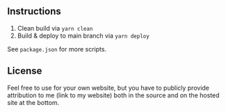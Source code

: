 ## Instructions
1. Clean build via `yarn clean`
2. Build & deploy to main branch via `yarn deploy`

See `package.json` for more scripts.

## License
Feel free to use for your own website, but you have to publicly provide attribution to me (link to my website) both in the source and on the hosted site at the bottom.
